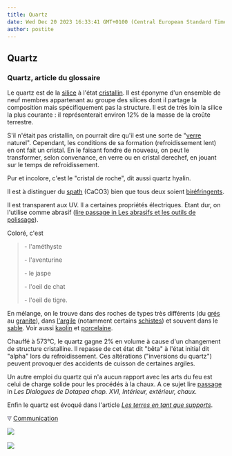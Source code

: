 ```yaml
---
title: Quartz
date: Wed Dec 20 2023 16:33:41 GMT+0100 (Central European Standard Time)
author: postite
---
```


## Quartz
### Quartz, article du glossaire
 Le quartz est de la [silice](silice.html) à l'état [cristallin](cristal.html). Il est éponyme d'un ensemble de neuf membres appartenant au groupe des silices dont il partage la composition mais spécifiquement pas la structure. Il est de très loin la silice la plus courante : il représenterait environ 12% de la masse de la croûte terrestre.

S'il n'était pas cristallin, on pourrait dire qu'il est une sorte de "[verre](verre.html) naturel". Cependant, les conditions de sa formation (refroidissement lent) en ont fait un cristal. En le faisant fondre de nouveau, on peut le transformer, selon convenance, en verre ou en cristal derechef, en jouant sur le temps de refroidissement.

Pur et incolore, c'est le "cristal de roche", dit aussi quartz hyalin.

Il est à distinguer du [spath](spath.html) (CaCO3) bien que tous deux soient [biréfringents](cristal.html#birefringent).

Il est transparent aux UV. Il a certaines propriétés électriques. Etant dur, on l'utilise comme abrasif ([lire passage in Les abrasifs et les outils de polissage](abrasifs.html#silices)).

Coloré, c'est

> \- l'améthyste
> 
> \- l'aventurine
> 
> \- le jaspe
> 
> \- l'oeil de chat
> 
> \- l'oeil de tigre.

En mélange, on le trouve dans des roches de types très différents (du [grés](gres2.html) au [granite](granit.html)), dans [l'argile](argile.html) (notamment certains [schistes](schiste.html)) et souvent dans le [sable](sable.html). Voir aussi [kaolin](kaolin.html) et [porcelaine](porcelaine.html).

Chauffé à 573°C, le quartz gagne 2% en volume à cause d'un changement de structure cristalline. Il repasse de cet état dit "bêta" à l'état initial dit "alpha" lors du refroidissement. Ces altérations ("inversions du quartz") peuvent provoquer des accidents de cuisson de certaines argiles.

Un autre emploi du quartz qui n'a aucun rapport avec les arts du feu est celui de charge solide pour les procédés à la chaux. A ce sujet lire [passage](chap16interieurexterieurchaux.html#quartz) in _Les Dialogues de Dotapea chap. XVI, Intérieur, extérieur, chaux._

Enfin le quartz est évoqué dans l'article _[Les terres en tant que supports](terressupports.html)_.



![](images/flechebas.gif) [Communication](http://www.artrealite.com/annonceurs.htm) 

[![](https://cbonvin.fr/sites/regie.artrealite.com/visuels/campagne1.png)](index-2.html#20131014)

![](https://cbonvin.fr/sites/regie.artrealite.com/visuels/campagne2.png)
